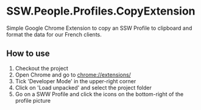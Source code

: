 # SSW.People.Profiles.CopyExtension

Simple Google Chrome Extension to copy an SSW Profile to clipboard and format the data for our French clients.

## How to use 

1. Checkout the project
2. Open Chrome and go to [chrome://extensions/](chrome://extensions/)
3. Tick 'Developer Mode' in the upper-right corner
4. Click on 'Load unpacked' and select the project folder
5. Go on a SWW Profile and click the icons on the bottom-right of the profile picture
